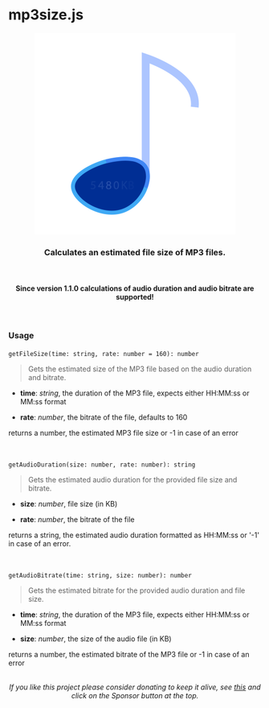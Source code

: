 # mp3size.js

<p align="center" style="text-align: center; margin: auto">
	<img src="https://github.com/igorskyflyer/mp3size.js/raw/master/public/mp3size.js.png">
	<h3 align="center">Calculates an estimated file size of MP3 files.</h3>
	<br>
	<h4 align="center">Since version 1.1.0 calculations of audio duration and audio bitrate are supported!</h4>
</p>
<br>

### Usage

`getFileSize(time: string, rate: number = 160): number`

> Gets the estimated size of the MP3 file based on the audio duration and bitrate.

- **time**: _string_, the duration of the MP3 file, expects either HH:MM:ss or MM:ss format

- **rate**: _number_, the bitrate of the file, defaults to 160

returns a number, the estimated MP3 file size or -1 in case of an error

<br>

`getAudioDuration(size: number, rate: number): string`

> Gets the estimated audio duration for the provided file size and bitrate.

- **size**: _number_, file size (in KB)

- **rate**: _number_, the bitrate of the file

returns a string, the estimated audio duration formatted as HH:MM:ss or '-1' in case of an error.

<br>

`getAudioBitrate(time: string, size: number): number`

> Gets the estimated bitrate for the provided audio duration and file size.

- **time**: _string_, the duration of the MP3 file, expects either HH:MM:ss or MM:ss format

- **size**: _number_, the size of the audio file (in KB)

returns a number, the estimated bitrate of the MP3 file or -1 in case of an error

<br>

<p align="center" style="text-align: center; margin: auto;font-style: italic;">If you like this project please consider donating to keep it alive, see <a href="https://github.com/igorskyflyer/mp3size.js/#">this</a> and click on the Sponsor button at the top.</p>
